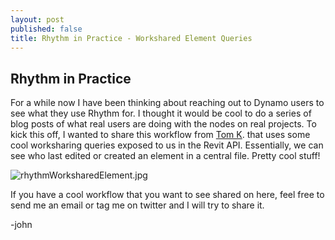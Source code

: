 ```yaml
---
layout: post
published: false
title: Rhythm in Practice - Workshared Element Queries
---
```

## Rhythm in Practice

For a while now I have been thinking about reaching out to Dynamo users to see what they use Rhythm for. I thought it would be cool to do a series of blog posts of what real users are doing with the nodes on real projects. To kick this off, I wanted to share this workflow from [Tom K](https://twitter.com/tkunsman). that uses some cool worksharing queries exposed to us in the Revit API. Essentially, we can see who last edited or created an element in a central file. Pretty cool stuff!

![rhythmWorksharedElement.jpg]({{site.baseurl}}/img/rhythmWorksharedElement.jpg)

If you have a cool workflow that you want to see shared on here, feel free to send me an email or tag me on twitter and I will try to share it.

-john
